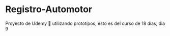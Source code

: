 # Registro-Automotor
Proyecto de Udemy 💜 utilizando prototipos, esto es del curso de 18 dias, dia 9
